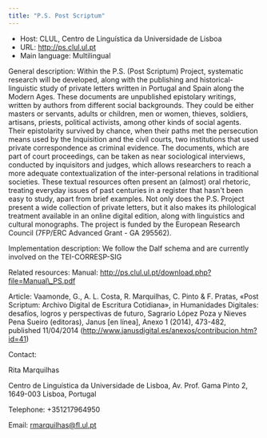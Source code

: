 ```yaml
---
title: "P.S. Post Scriptum"
---
```





* Host: CLUL, Centro de Linguística da
 Universidade de Lisboa
* URL: <http://ps.clul.ul.pt>
* Main language: Multilingual



General description: Within the P.S. (Post Scriptum)
 Project, systematic research will be developed, along with
 the publishing and historical-linguistic study of private
 letters written in Portugal and Spain along the Modern Ages.
 These documents are unpublished epistolary writings, written
 by authors from different social backgrounds. They could be
 either masters or servants, adults or children, men or women,
 thieves, soldiers, artisans, priests, political activists,
 among other kinds of social agents. Their epistolarity
 survived by chance, when their paths met the persecution
 means used by the Inquisition and the civil courts, two
 institutions that used private correspondence as criminal
 evidence. The documents, which are part of court proceedings,
 can be taken as near sociological interviews, conducted by
 inquisitors and judges, which allows researchers to reach a
 more adequate contextualization of the inter-personal
 relations in traditional societies. These textual resources
 often present an (almost) oral rhetoric, treating everyday
 issues of past centuries in a register that hasn't been easy
 to study, apart from brief examples. Not only does the P.S.
 Project present a wide collection of private letters, but it
 also makes its philological treatment available in an online
 digital edition, along with linguistics and cultural
 monographs. The project is funded by the European Research
 Council (7FP/ERC Advanced Grant - GA 295562).



Implementation description:
 We follow the Dalf schema and are
 currently involved on the TEI-CORRESP-SIG



Related resources: Manual:
 http://ps.clul.ul.pt/download.php?file=Manual\_PS.pdf
 
 Article: Vaamonde, G., A. L. Costa, R. Marquilhas, C. Pinto
 & F. Pratas, «Post Scriptum: Archivo Digital de Escritura
 Cotidiana», in Humanidades Digitales: desafíos, logros y
 perspectivas de futuro, Sagrario López Poza y Nieves Pena
 Sueiro (editoras), Janus [en línea], Anexo 1 (2014), 473-482,
 published 11/04/2014
 (http://www.janusdigital.es/anexos/contribucion.htm?id=41)



Contact:
 



Rita Marquilhas


Centro de Linguística da
 Universidade de Lisboa, Av. Prof. Gama Pinto 2, 1649-003
 Lisboa, Portugal



Telephone: +351217964950



Email: [rmarquilhas@fl.ul.pt](mailto:rmarquilhas@fl.ul.pt)






